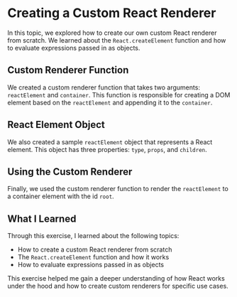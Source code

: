 Creating a Custom React Renderer
=============================

In this topic, we explored how to create our own custom React renderer from scratch. We learned about the `React.createElement` function and how to evaluate expressions passed in as objects.

Custom Renderer Function
------------------------

We created a custom renderer function that takes two arguments: `reactElement` and `container`. This function is responsible for creating a DOM element based on the `reactElement` and appending it to the `container`.

React Element Object
-------------------

We also created a sample `reactElement` object that represents a React element. This object has three properties: `type`, `props`, and `children`.

Using the Custom Renderer
-------------------------

Finally, we used the custom renderer function to render the `reactElement` to a container element with the id `root`.

What I Learned
--------------

Through this exercise, I learned about the following topics:

* How to create a custom React renderer from scratch
* The `React.createElement` function and how it works
* How to evaluate expressions passed in as objects

This exercise helped me gain a deeper understanding of how React works under the hood and how to create custom renderers for specific use cases.